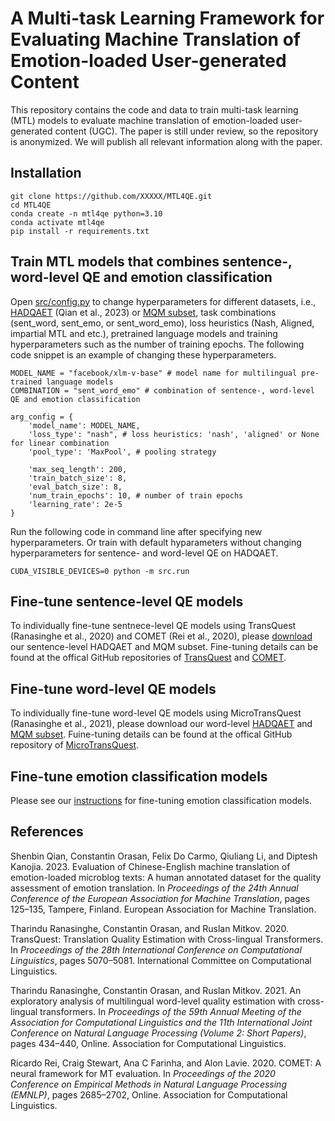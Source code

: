 # A Multi-task Learning Framework for Evaluating Machine Translation of Emotion-loaded User-generated Content
This repository contains the code and data to train multi-task learning (MTL) models to evaluate machine translation of emotion-loaded user-generated content (UGC). The paper is still under review, so the repository is anonymized. We will publish all relevant information along with the paper.


## Installation

```
git clone https://github.com/XXXXX/MTL4QE.git
cd MTL4QE
conda create -n mtl4qe python=3.10
conda activate mtl4qe
pip install -r requirements.txt
```

## Train MTL models that combines sentence-, word-level QE and emotion classification

Open [src/config.py](https://github.com/shenbinqian/MTL4QE/blob/main/src/config.py) to change hyperparameters for different datasets, i.e., [HADQAET](https://github.com/shenbinqian/MTL4QE/tree/main/data/HADQAET) (Qian et al., 2023) or [MQM subset](https://github.com/shenbinqian/MTL4QE/tree/main/data/MQM_subset), task combinations (sent_word, sent_emo, or sent_word_emo), loss heuristics (Nash, Aligned, impartial MTL and etc.), pretrained language models and training hyperparameters such as the number of training epochs. The following code snippet is an example of changing these hyperparameters. 

```
MODEL_NAME = "facebook/xlm-v-base" # model name for multilingual pre-trained language models
COMBINATION = "sent_word_emo" # combination of sentence-, word-level QE and emotion classification

arg_config = {
    'model_name': MODEL_NAME,
    'loss_type': "nash", # loss heuristics: 'nash', 'aligned' or None for linear combination 
    'pool_type': 'MaxPool', # pooling strategy

    'max_seq_length': 200,
    'train_batch_size': 8,
    'eval_batch_size': 8,
    'num_train_epochs': 10, # number of train epochs
    'learning_rate': 2e-5
}
```

Run the following code in command line after specifying new hyperparameters. Or train with default hyparameters without changing hyperparameters for sentence- and word-level QE on HADQAET.

```
CUDA_VISIBLE_DEVICES=0 python -m src.run
```

## Fine-tune sentence-level QE models

To individually fine-tune sentnece-level QE models using TransQuest (Ranasinghe et al., 2020) and COMET (Rei et al., 2020), please [download](https://github.com/shenbinqian/MTL4QE/tree/main/data/ft_sent-level) our sentence-level HADQAET and MQM subset. Fine-tuning details can be found at the offical GitHub repositories of [TransQuest](https://github.com/TharinduDR/TransQuest) and [COMET](https://github.com/Unbabel/COMET).


## Fine-tune word-level QE models

To individually fine-tune word-level QE models using MicroTransQuest (Ranasinghe et al., 2021), please download our word-level [HADQAET](https://github.com/shenbinqian/MTL4QE/tree/main/data/HADQAET) and [MQM subset](https://github.com/shenbinqian/MTL4QE/tree/main/data/MQM_subset). Fuine-tuning details can be found at the offical GitHub repository of [MicroTransQuest](https://github.com/TharinduDR/TransQuest).


## Fine-tune emotion classification models

Please see our [instructions](https://github.com/shenbinqian/MTL4QE/tree/main/emo_classification) for fine-tuning emotion classification models.

## References

Shenbin Qian, Constantin Orasan, Felix Do Carmo, Qiuliang Li, and Diptesh Kanojia. 2023. Evaluation of Chinese-English machine translation of emotion-loaded microblog texts: A human annotated dataset for the quality assessment of emotion translation. In *Proceedings of the 24th Annual Conference of the European Association for Machine Translation*, pages 125–135, Tampere, Finland. European Association for Machine Translation.

Tharindu Ranasinghe, Constantin Orasan, and Ruslan Mitkov. 2020. TransQuest: Translation Quality Estimation with Cross-lingual Transformers. In *Proceedings of the 28th International Conference on Computational Linguistics*, pages 5070–5081. International Committee on Computational Linguistics.

Tharindu Ranasinghe, Constantin Orasan, and Ruslan Mitkov. 2021. An exploratory analysis of multilingual word-level quality estimation with cross-lingual transformers. In *Proceedings of the 59th Annual Meeting of the Association for Computational Linguistics and the 11th International Joint Conference on Natural Language Processing (Volume 2: Short Papers)*, pages 434–440, Online. Association for Computational Linguistics.

Ricardo Rei, Craig Stewart, Ana C Farinha, and Alon Lavie. 2020. COMET: A neural framework for MT evaluation. In *Proceedings of the 2020 Conference on Empirical Methods in Natural Language Processing (EMNLP)*, pages 2685–2702, Online. Association for Computational Linguistics.

